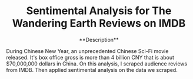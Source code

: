 # <center>Sentimental Analysis for The Wandering Earth Reviews on IMDB  </center>

<center>**Description**  </center>

During Chinese New Year, an unprecedented Chinese Sci-Fi movie released. It's box office gross is more than 4 billion CNY that is about $70,000,000 dollars in China. On this analysis, I scraped audience reviews from IMDB. Then applied sentimental analysis on the data we scraped.
